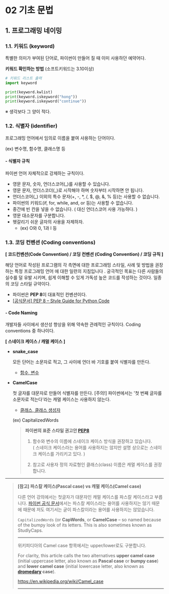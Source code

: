 # 02 기초 문법

## **1. 프로그래밍 네이밍**

### **1.1. 키워드 (keyword)**

특별한 의미가 부여된 단어로, 파이썬이 만들어 질 때 이미 사용하던 예약어다.



**키워드 확인하는 방법** (소프트키워드는 3.10이상)

```python
# 키워드 리스트 출력
import keyword

print(keyword.kwlist)
print(keyword.iskeyword("hong"))
print(keyword.iskeyword("continue"))
```

※ 생각보다 그 양이 적다. 









### **1.2. 식별자 (identifier)**

프로그래밍 언어에서 임의로 이름을 붙여 사용하는 단어이다.

(ex) 변수명, 함수명, 클래스명 등





#### **- 식별자 규칙**

파이썬 언어 자체적으로 강제하는 규칙이다.

- 영문 문자, 숫자, 언더스코어(_)를 사용할 수 있습니다.
- 영문 문자, 언더스코더(_)로 시작해야 하며 숫자부터 시작하면 안 됩니다.
- 언더스코어(_) 이외의 특수 문자(+, -, *, /, $, @, &, % 등)는 사용할 수 없습니다.
- 파이썬의 키워드(if, for, while, and, or 등)는 사용할 수 없습니다.
- 중간에 빈 칸을 넣을 수 없습니다. ( 대신 언더스코어 사용 가능하다. )
- 영문 대소문자를 구분합니다.
- 헷갈리기 쉬운 글자의 사용을 자제하자.
  - (ex) O와 0, 1과 l 등





### 1.3. 코딩 컨벤션 (Coding conventions)

**[ 코드컨벤션(Code Convention) / 코딩 컨벤션 (Coding Convention) / 코딩 규칙 ]**

해당 언어로 작성된 프로그램의 각 측면에 대한 프로그래밍 스타일, 사례 및 방법을 권장하는 특정 프로그래밍 언어 에 대한 일련의 지침입니다 .
궁극적인 목표는 다른 사람들의 실수를 덜 유발 시키며, 쉽게 이해할 수 있게 가독성 높은 코드를 작성하는 것이다. 일종의 코딩 스타일 규약이다.

* 파이썬은 **PEP 8**이 대표적인 컨벤션이다.
 * [[공식문서] PEP 8 – Style Guide for Python Code](https://peps.python.org/pep-0008/)






#### **- Code Naming**

개발자들 사이에서 생산성 향상을 위해 약속한 관례적인 규칙이다.
Coding conventions 중 하나이다. 



**[ 스네이크 케이스 / 캐멀 케이스 ]**

* **snake_case**

  모든 단어는 소문자로 적고, 그 사이에 언더 바 기호를 붙여 식별자를 만든다. 

  * <u>함수, 변수</u>

* **CamelCase**

  첫 글자를 대문자로 만들어 식별자를 만든다. 
  [주의!] 파이썬에서는 '첫 번째 글자를 소문자로 적는다'라는 캐멀 케이스는 사용하지 않는다.

  * <u>클래스, 클래스 생성자</u>
  
  (ex) CapitalizedWords
  
  > **파이썬의 표준 스타일 권고안 [PEP8](https://www.python.org/dev/peps/pep-0008/#function-and-variable-names)**
  >
  > 1. 함수와 변수의 이름에 스네이크 케이스 방식을 권장하고 있습니다.  
  >    ( 스네이크 케이스라는 용어를 사용하지는 않지만 설명 상으로는 스네이크 케이스를 가리키고 있다. )
  >
  > 2. 참고로 사용자 정의 자료형인 클래스(class) 이름은 캐멀 케이스를 권장합니다.

---

> **[참고] 파스칼 케이스(Pascal case) vs 캐멀 케이스(Camel case)**
>
> 다른 언어 강의에서는 첫글자가 대문자인 캐멀 케이스를 파스칼 케이스라고 부릅니다. 
> [파이썬 공식 문서](https://peps.python.org/pep-0008/#descriptive-naming-styles)에서는 파스칼 케이스라는 용어를 사용하지는 않기 때문에 때문에 저도 여기서는 굳이 파스칼이라는 용어를 사용하지는 않았습니다. 
>
> `CapitalizedWords` (or **CapWords**, or **CamelCase** – so named because of the bumpy look of its letters. This is also sometimes known as StudlyCaps.
>
> ---
>
> 위키피디아의 Camel case 항목에서는 upper/lower로도 구분합니다.
>
> For clarity, this article calls the two alternatives **upper camel case** (initial uppercase letter, also known as **Pascal case** or **bumpy case**) and **lower camel case** (initial lowercase letter, also known as **[dromedary](https://en.wikipedia.org/wiki/Dromedary) case**).
>
> https://en.wikipedia.org/wiki/Camel_case
>
> ---









